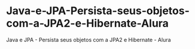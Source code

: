 # Java-e-JPA-Persista-seus-objetos-com-a-JPA2-e-Hibernate-Alura
Java e JPA - Persista seus objetos com a JPA2 e Hibernate - Alura
